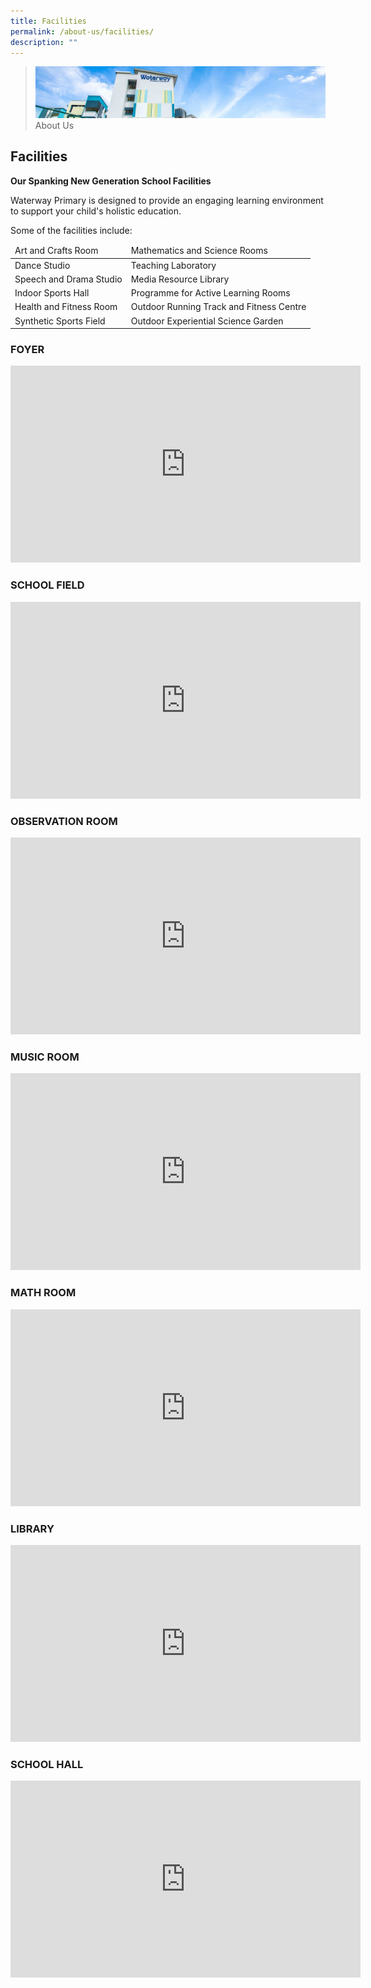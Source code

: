```yaml
---
title: Facilities
permalink: /about-us/facilities/
description: ""
---
```

> ![](/images/about-us_02.jpg)
> About Us


## Facilities

**Our Spanking New Generation School Facilities**

Waterway Primary is designed to provide an engaging learning environment to support your child's holistic education.  

Some of the facilities include:

<table>
<thead>
  <tr>
    <td>Art and Crafts Room</td>
    <td>Mathematics and Science Rooms</td>
  </tr>
</thead>
<tbody>
  <tr>
    <td>Dance Studio</td>
    <td>Teaching Laboratory</td>
  </tr>
  <tr>
    <td>Speech and Drama Studio</td>
    <td>Media Resource Library</td>
  </tr>
  <tr>
    <td>Indoor Sports Hall</td>
    <td>Programme for Active Learning Rooms</td>
  </tr>
  <tr>
    <td>Health and Fitness Room</td>
    <td>Outdoor Running Track and Fitness Centre</td>
  </tr>
  <tr>
    <td>Synthetic Sports Field</td>
    <td>Outdoor Experiential Science Garden</td>
  </tr>
</tbody>
</table>


### **FOYER**

<iframe width="560" height="315" src="https://www.youtube.com/embed/a0HTVM632xg" title="Students introduce School Facilities (School Foyer)" frameborder="0" allow="accelerometer; autoplay; clipboard-write; encrypted-media; gyroscope; picture-in-picture" allowfullscreen></iframe>

### SCHOOL FIELD

<iframe width="560" height="315" src="https://www.youtube.com/embed/HzfdFCVAQaA" title="Students introduce School Facilities (School Field)" frameborder="0" allow="accelerometer; autoplay; clipboard-write; encrypted-media; gyroscope; picture-in-picture" allowfullscreen></iframe>

### OBSERVATION ROOM

<iframe width="560" height="315" src="https://www.youtube.com/embed/ufYhNSB-Olw" title="Students introduce School Facilities (Observation Room)" frameborder="0" allow="accelerometer; autoplay; clipboard-write; encrypted-media; gyroscope; picture-in-picture" allowfullscreen></iframe>

### MUSIC ROOM

<iframe width="560" height="315" src="https://www.youtube.com/embed/hXup3mGV__g" title="Students introduce School Facilities (Music Room)" frameborder="0" allow="accelerometer; autoplay; clipboard-write; encrypted-media; gyroscope; picture-in-picture" allowfullscreen></iframe>

### MATH ROOM

<iframe width="560" height="315" src="https://www.youtube.com/embed/rWXpHkHCMCc" title="Students introduce School Facilities (Maths Room)" frameborder="0" allow="accelerometer; autoplay; clipboard-write; encrypted-media; gyroscope; picture-in-picture" allowfullscreen></iframe>

### LIBRARY

<iframe width="560" height="315" src="https://www.youtube.com/embed/igd-8LjQl3s" title="Students introduce School Facilities (Library)" frameborder="0" allow="accelerometer; autoplay; clipboard-write; encrypted-media; gyroscope; picture-in-picture" allowfullscreen></iframe>

### SCHOOL HALL

<iframe width="560" height="315" src="https://www.youtube.com/embed/YRXjJ8GCudw" title="Students introduce School Facilities (School Hall)" frameborder="0" allow="accelerometer; autoplay; clipboard-write; encrypted-media; gyroscope; picture-in-picture" allowfullscreen></iframe>